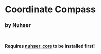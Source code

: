 # Coordinate Compass

### by Nuhser

<br>

**Requires [nuhser_core](https://github.com/Nuhser/nuhser_core "Nuhser_Core") to be installed first!**

